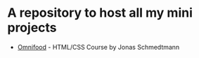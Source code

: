 # A repository to host all my mini projects

- [Omnifood](https://omnifood-beny.netlify.app/) - HTML/CSS Course by Jonas Schmedtmann
